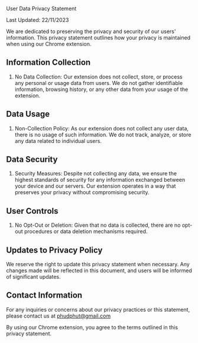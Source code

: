 User Data Privacy Statement

Last Updated: 22/11/2023

We are dedicated to preserving the privacy and security of our users' information. This privacy statement outlines how your privacy is maintained when using our Chrome extension.

## Information Collection

1. No Data Collection: Our extension does not collect, store, or process any personal or usage data from users. We do not gather identifiable information, browsing history, or any other data from your usage of the extension.

## Data Usage

1. Non-Collection Policy: As our extension does not collect any user data, there is no usage of such information. We do not track, analyze, or store any data related to individual users.

## Data Security

1. Security Measures: Despite not collecting any data, we ensure the highest standards of security for any information exchanged between your device and our servers. Our extension operates in a way that preserves your privacy without compromising security.

## User Controls

1. No Opt-Out or Deletion: Given that no data is collected, there are no opt-out procedures or data deletion mechanisms required.

## Updates to Privacy Policy

We reserve the right to update this privacy statement when necessary. Any changes made will be reflected in this document, and users will be informed of significant updates.

## Contact Information

For any inquiries or concerns about our privacy practices or this statement, please contact us at phudphut@gmail.com

By using our Chrome extension, you agree to the terms outlined in this privacy statement.